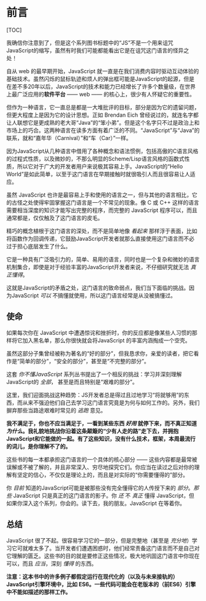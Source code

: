 # 前言

[TOC]

我确信你注意到了，但是这个系列图书标题中的“JS”不是一个用来诅咒JavaScript的缩写，虽然有时我们可能都能看出它是在诅咒这门语言的怪异之处！

自从 web 的最早期开始，JavaScript 就一直是在我们消费内容时驱动互动体验的基础技术。虽然闪烁的鼠标轨迹和烦人的弹出框可能是JavaScript的起源，但是在差不多20年以后，JavaScript的技术和能力已经增长了许多个数量级，在世界上最广泛应用的**软件平台** —— web —— 的核心上，很少有人怀疑它的重要性。

但作为一种语言，它一直总是都是一大堆批评的目标，部分是因为它的遗留问题，但更大程度上是因为它的设计思想。正如 Brendan Eich 曾经说过的，就连名字都让人联想它是更成熟的老大哥“Java”的“笨小弟”。但是这个名字只不过是政治上和市场上的巧合。这两种语言在读多方面有着广泛的不同。“JavaScript”与“Java”的联系，就和“嘉年华（Carnival）”和“车（Car）”一样。

因为JavaScript从几种语言中借用了各种概念和语法惯例，包括高傲的C语言风格的过程式性质，以及微妙的，不那么明显的Scheme/Lisp语言风格的函数式性质，所以它对于广大的开发者用户来说极其容易上手。JavaScript的“Hello World”是如此简单，以至于这门语言在早期接触时就很吸引人而且很容易让人适应。

虽然 JavaScript 也许是最容易上手和使用的语言之一，但与其他的语言相比，它的古怪之处使得牢固掌握这门语言是一个不常见的现象。像 C 或 C++ 这样的语言需要相当深度的知识才能写出完整的程序，而完整的 JavaScript 程序可以，而且通常都是，仅仅触及了这门语言的皮毛。

精巧的概念植根于这门语言的深处，而不是简单地像 *看起来* 那样浮于表面，比如将函数作为回调传递，它鼓励JavaScript开发者就那么直接使用这门语言而不必过于担心底层发生了什么。

它是一种具有广泛吸引力的，简单、易用的语言，同时也是一个复杂和微妙的语言机制集合，即使是对于经验丰富的JavaScript开发者来说，不仔细研究就无法 *真正懂得*。

这就是JavaScript的矛盾之处，这门语言的致命弱点，我们当下面临的挑战。因为JavaScript *可以* 不搞懂就使用，所以这门语言经常是从没被搞懂过。

## 使命

如果每次你在 JavaScript 中遭遇惊诧和挫折时，你的反应都是像某些人习惯的那样将它加入黑名单，那么你很快就会将JavaScript 的丰富内涵掏成一个空壳。

虽然这部分子集曾经被称为著名的“好的部分”，但我恳求你，亲爱的读者，把它看作是“简单的部分”，“安全的部分”，甚至是“不完整的部分”。

这套 *你不懂JavaScript* 系列丛书提出了一个相反的挑战：学习并深刻理解JavaScript的 *全部*， 甚至是而且特别是“艰难的部分”。

这里，我们迎面挑战这种趋势：JS开发者总是得过且过地学习“将就够用”的东西，而从来不强迫他们自己去学习这门语言究竟是为何与如何工作的。另外，我们摒弃那些当路途艰难时常见的 *逃跑* 意见。

**我不满足于，你也不应当满足于，一看到某些东西 *好用* 就停下来，而不真正知道 *为什么*。我礼貌地挑战你沿着这条颠簸的“少有人走的路”走下去，并拥抱JavaScript和它能做的一起。有了这些知识，没有什么技术，框架，本周最流行的词儿，是你理解不了的。**

这些书的每一本都承担这门语言的一个具体的核心部分 —— 这些内容都是最常被误解或不被了解的，并且非常深入、穷尽地探究它们。你应当在读过之后对你的理解有坚定的信心，不仅仅是理论上的，而且是对实际的“你需要懂得的”部分。

你 *目前* 知道的JavaScript可能是被那些没有完全懂得它的人传授下来的 *部分*。*那些* JavaScript 只是真正的这门语言的影子。你 *还* 不 *真正* 懂得 JavaScript，但如果你深入这个系列，你会的。读下去，我的朋友。JavaScript 在等着你。

## 总结

JavaScript 很了不起。很容易学习它的一部分，但是完整地（甚至是 *充分地*）学习它可就难太多了。当开发者们遭遇困惑时，他们经常责备这门语言而不是自己对它理解的匮乏。这些书的目的就是要修正这些情况，极大地巩固这门语言中你现在可以，而且 *应当*，深刻 *懂得* 的东西。

**注意：这本书中的许多例子都假定运行在现代化的（以及与未来接轨的）JavaScript引擎环境中，比如 ES6。一些代码可能会在老版本的（前ES6）引擎中不能如描述的那样工作。**